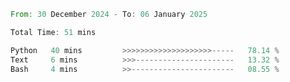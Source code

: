 <!--START_SECTION:waka-->

```rust
From: 30 December 2024 - To: 06 January 2025

Total Time: 51 mins

Python   40 mins         >>>>>>>>>>>>>>>>>>>>-----   78.14 %
Text     6 mins          >>>----------------------   13.32 %
Bash     4 mins          >>-----------------------   08.55 %
```

<!--END_SECTION:waka-->
